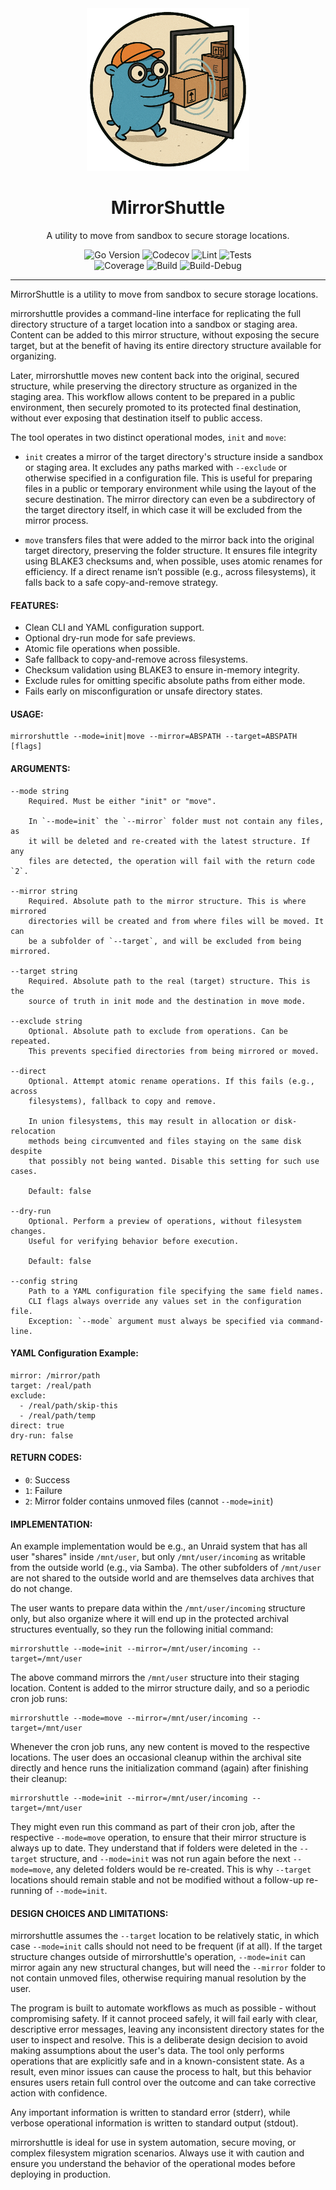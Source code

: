 <div align="center">
    <img alt="Logo" src="mirrorshuttle.png" width="260">
    <h1>MirrorShuttle</h1>
    <p>A utility to move from sandbox to secure storage locations.</p>
</div>

<div align="center">
    <img alt="Go Version" src="https://img.shields.io/badge/Go-%3E%3D%201.24.1-%23007d9c">
    <img alt="Codecov" src="https://codecov.io/gh/desertwitch/mirrorshuttle/graph/badge.svg?token=010RR2BT2K">
    <img alt="Lint" src="https://github.com/desertwitch/mirrorshuttle/actions/workflows/golangci-lint.yml/badge.svg">
    <img alt="Tests" src="https://github.com/desertwitch/mirrorshuttle/actions/workflows/golang-tests.yml/badge.svg">
    <br />
    <img alt="Coverage" src="https://github.com/desertwitch/mirrorshuttle/actions/workflows/golang-coverage.yml/badge.svg">
    <img alt="Build" src="https://github.com/desertwitch/mirrorshuttle/actions/workflows/golang-build.yml/badge.svg">
    <img alt="Build-Debug" src="https://github.com/desertwitch/mirrorshuttle/actions/workflows/golang-build-debug.yml/badge.svg">
</div>
<hr>

MirrorShuttle is a utility to move from sandbox to secure storage locations.

mirrorshuttle provides a command-line interface for replicating the full
directory structure of a target location into a sandbox or staging area. Content
can be added to this mirror structure, without exposing the secure target, but
at the benefit of having its entire directory structure available for organizing.

Later, mirrorshuttle moves new content back into the original, secured
structure, while preserving the directory structure as organized in the staging
area. This workflow allows content to be prepared in a public environment, then
securely promoted to its protected final destination, without ever exposing that
destination itself to public access.

The tool operates in two distinct operational modes, `init` and `move`:

  - `init` creates a mirror of the target directory's structure inside a sandbox
    or staging area. It excludes any paths marked with `--exclude` or otherwise
    specified in a configuration file. This is useful for preparing files in a
    public or temporary environment while using the layout of the secure
    destination. The mirror directory can even be a subdirectory of the target
    directory itself, in which case it will be excluded from the mirror process.

  - `move` transfers files that were added to the mirror back into the original
    target directory, preserving the folder structure. It ensures file integrity
    using BLAKE3 checksums and, when possible, uses atomic renames for
    efficiency. If a direct rename isn’t possible (e.g., across filesystems), it
    falls back to a safe copy-and-remove strategy.

#### FEATURES:

  - Clean CLI and YAML configuration support.
  - Optional dry-run mode for safe previews.
  - Atomic file operations when possible.
  - Safe fallback to copy-and-remove across filesystems.
  - Checksum validation using BLAKE3 to ensure in-memory integrity.
  - Exclude rules for omitting specific absolute paths from either mode.
  - Fails early on misconfiguration or unsafe directory states.

#### USAGE:

	mirrorshuttle --mode=init|move --mirror=ABSPATH --target=ABSPATH [flags]

#### ARGUMENTS:

	--mode string
		Required. Must be either "init" or "move".

		In `--mode=init` the `--mirror` folder must not contain any files, as
		it will be deleted and re-created with the latest structure. If any
		files are detected, the operation will fail with the return code `2`.

	--mirror string
		Required. Absolute path to the mirror structure. This is where mirrored
		directories will be created and from where files will be moved. It can
		be a subfolder of `--target`, and will be excluded from being mirrored.

	--target string
		Required. Absolute path to the real (target) structure. This is the
		source of truth in init mode and the destination in move mode.

	--exclude string
		Optional. Absolute path to exclude from operations. Can be repeated.
		This prevents specified directories from being mirrored or moved.

	--direct
		Optional. Attempt atomic rename operations. If this fails (e.g., across
		filesystems), fallback to copy and remove.

		In union filesystems, this may result in allocation or disk-relocation
		methods being circumvented and files staying on the same disk despite
		that possibly not being wanted. Disable this setting for such use cases.

		Default: false

	--dry-run
		Optional. Perform a preview of operations, without filesystem changes.
		Useful for verifying behavior before execution.

		Default: false

	--config string
		Path to a YAML configuration file specifying the same field names.
		CLI flags always override any values set in the configuration file.
		Exception: `--mode` argument must always be specified via command-line.

#### YAML Configuration Example:

	mirror: /mirror/path
	target: /real/path
	exclude:
	  - /real/path/skip-this
	  - /real/path/temp
	direct: true
	dry-run: false

#### RETURN CODES:

  - `0`: Success
  - `1`: Failure
  - `2`: Mirror folder contains unmoved files (cannot `--mode=init`)

#### IMPLEMENTATION:

An example implementation would be e.g., an Unraid system that has all user
"shares" inside `/mnt/user`, but only `/mnt/user/incoming` as writable from the
outside world (e.g., via Samba). The other subfolders of `/mnt/user` are not
shared to the outside world and are themselves data archives that do not change.

The user wants to prepare data within the `/mnt/user/incoming` structure only,
but also organize where it will end up in the protected archival structures
eventually, so they run the following initial command:

	mirrorshuttle --mode=init --mirror=/mnt/user/incoming --target=/mnt/user

The above command mirrors the `/mnt/user` structure into their staging location.
Content is added to the mirror structure daily, and so a periodic cron job runs:

	mirrorshuttle --mode=move --mirror=/mnt/user/incoming --target=/mnt/user

Whenever the cron job runs, any new content is moved to the respective locations.
The user does an occasional cleanup within the archival site directly and hence
runs the initialization command (again) after finishing their cleanup:

	mirrorshuttle --mode=init --mirror=/mnt/user/incoming --target=/mnt/user

They might even run this command as part of their cron job, after the respective
`--mode=move` operation, to ensure that their mirror structure is always up to
date. They understand that if folders were deleted in the `--target` structure,
and `--mode=init` was not run again before the next `--mode=move`, any deleted
folders would be re-created. This is why `--target` locations should remain
stable and not be modified without a follow-up re-running of `--mode=init`.

#### DESIGN CHOICES AND LIMITATIONS:

mirrorshuttle assumes the `--target` location to be relatively static, in which
case `--mode=init` calls should not need to be frequent (if at all). If the
target structure changes outside of mirrorshuttle's operation, `--mode=init` can
mirror again any new structural changes, but will need the `--mirror` folder to
not contain unmoved files, otherwise requiring manual resolution by the user.

The program is built to automate workflows as much as possible - without
compromising safety. If it cannot proceed safely, it will fail early with clear,
descriptive error messages, leaving any inconsistent directory states for the
user to inspect and resolve. This is a deliberate design decision to avoid
making assumptions about the user's data. The tool only performs operations that
are explicitly safe and in a known-consistent state. As a result, even minor
issues can cause the process to halt, but this behavior ensures users retain
full control over the outcome and can take corrective action with confidence.

Any important information is written to standard error (stderr), while
verbose operational information is written to standard output (stdout).

mirrorshuttle is ideal for use in system automation, secure moving, or complex
filesystem migration scenarios. Always use it with caution and ensure you
understand the behavior of the operational modes before deploying in production.
